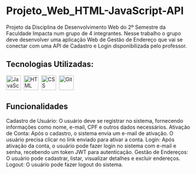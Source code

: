 # Projeto_Web_HTML-JavaScript-API

Projeto da Disciplina de Desenvolvimento Web do 2º Semestre da Faculdade Impacta num grupo de 4 integrantes.
Nesse trabalho o grupo deve desenvolver uma aplicação Web de Gestão de Endereço que vai se conectar com uma API de Cadastro e Login disponibilizada pelo professor.

## Tecnologias Utilizadas:
<div style="display: inline-block">
  <img alt="JavaScript" title="JavaScript" width = "40px" src="https://cdn.jsdelivr.net/gh/devicons/devicon@latest/icons/javascript/javascript-original.svg"/>&nbsp;
  <img alt="HTML" title="HTML" width="40px" src="https://cdn.jsdelivr.net/gh/devicons/devicon@latest/icons/html5/html5-original.svg"/>&nbsp;
  <img alt="CSS" title="CSS" width="40px" src="https://cdn.jsdelivr.net/gh/devicons/devicon@latest/icons/css3/css3-original.svg"/>&nbsp;
  <img alt="Git" title="Git" width="40px" src="https://cdn.jsdelivr.net/gh/devicons/devicon@latest/icons/git/git-original.svg"/>&nbsp;
</div>

## Funcionalidades
Cadastro de Usuário: O usuário deve se registrar no sistema, fornecendo informações como nome, e-mail, CPF e outros dados necessários.
Ativação de Conta: Após o cadastro, o sistema envia um e-mail de ativação. O usuário precisa clicar no link enviado para ativar a conta.
Login: Após ativação da conta, o usuário pode fazer login no sistema com e-mail e senha, recebendo um token JWT para autenticação.
Gestão de Endereços: O usuário pode cadastrar, listar, visualizar detalhes e excluir endereços.
Logout: O usuário pode fazer logout do sistema.
